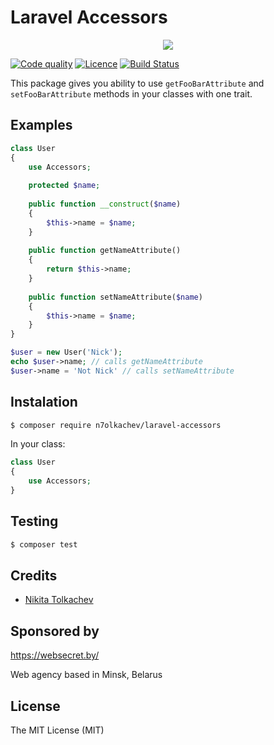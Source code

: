 # Laravel Accessors

<p align="center">
<a href="https://websecret.by"><img src="https://websecret.by/images/logo-github.png" /></a>
</p>

[![Code quality](https://img.shields.io/scrutinizer/g/n7olkachev/laravel-accessors.svg?style=flat-square)](https://scrutinizer-ci.com/g/n7olkachev/laravel-accessors/)
[![Licence](https://img.shields.io/packagist/l/n7olkachev/laravel-accessors.svg?style=flat-square)](https://packagist.org/packages/n7olkachev/laravel-accessors)
[![Build Status](https://travis-ci.org/n7olkachev/laravel-accessors.svg?branch=master)](https://travis-ci.org/n7olkachev/laravel-accessors)

This package gives you ability to use `getFooBarAttribute` and `setFooBarAttribute` methods in your classes with one trait.

## Examples

```php
class User
{
    use Accessors;
    
    protected $name;
    
    public function __construct($name)
    {
        $this->name = $name;
    }
    
    public function getNameAttribute()
    {
        return $this->name;
    }
    
    public function setNameAttribute($name)
    {
        $this->name = $name;
    }
}

$user = new User('Nick');
echo $user->name; // calls getNameAttribute
$user->name = 'Not Nick' // calls setNameAttribute
```

## Instalation

```bash
$ composer require n7olkachev/laravel-accessors
```

In your class:
```php
class User
{
    use Accessors;
}
```

## Testing

``` bash
$ composer test
```

## Credits

- [Nikita Tolkachev](https://github.com/n7olkachev)

## Sponsored by

https://websecret.by/

Web agency based in Minsk, Belarus

## License

The MIT License (MIT)
